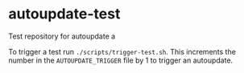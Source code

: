 # autoupdate-test
Test repository for autoupdate a

To trigger a test run `./scripts/trigger-test.sh`.
This increments the number in the `AUTOUPDATE_TRIGGER` file by 1 to trigger an
autoupdate.
